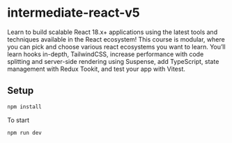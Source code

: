 # intermediate-react-v5

Learn to build scalable React 18.x+ applications using the latest tools and techniques available in the React ecosystem! This course is modular, where you can pick and choose various react ecosystems you want to learn. You’ll learn hooks in-depth, TailwindCSS, increase performance with code splitting and server-side rendering using Suspense, add TypeScript, state management with Redux Tookit, and test your app with Vitest.

## Setup

```bash
npm install
```

To start 

```bash
npm run dev
```

